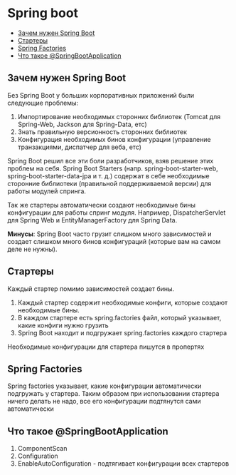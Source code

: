 # Spring boot

- [Зачем нужен Spring Boot](#зачем-нужен-spring-boot)
- [Стартеры](#стартеры)
- [Spring Factories](#spring-factories)
- [Что такое @SpringBootApplication](#что-такое-springbootapplication)

## Зачем нужен Spring Boot
Без Spring Boot у больших корпоративных приложений были следующие проблемы:
1) Импортирование необходимых сторонних библиотек (Tomcat для Spring-Web, Jackson для Spring-Data, етс)
2) Знать правильную версионность сторонних библиотек
3) Конфигурация необходимых бинов конфигурации (управление транзакциями, диспатчер для веба, етс)

Spring Boot решил все эти боли разработчиков, взяв решение этих проблем на себя. Spring Boot Starters 
(напр. spring-boot-starter-web, spring-boot-starter-data-jpa и т. д.) содержат в себе необходимые сторонние библиотеки 
(правильной поддерживаемой версии) для работы модулей спринга.

Так же стартеры автоматически создают необходимые бины конфигурации для работы спринг модуля. Например, DispatcherServlet
для Spring Web и EntityManagerFactory для Spring Data.

**Минусы**: Spring Boot часто грузит слишком много зависимостей и создает слишком много бинов конфигураций (которые вам 
на самом деле не нужны).

## Стартеры
Каждый стартер помимо зависимостей создает бины.

1) Каждый стартер содержит необходимые конфиги, которые создают необходимые бины.
2) В каждом стартере есть spring.factories файл, который указывает, какие конфиги нужно грузить
3) Spring Boot находит и подгружает spring.factories каждого стартера

Необходимые конфигурации для стартера пишутся в пропертях

## Spring Factories
Spring factories указывает, какие конфигурации автоматически подгружать у стартера. Таким образом при использовании
стартера ничего делать не надо, все его конфигурации подтянутся сами автоматически

## Что такое @SpringBootApplication
1) ComponentScan
2) Configuration
3) EnableAutoConfiguration - подтягивает конфигурации всех стартеров